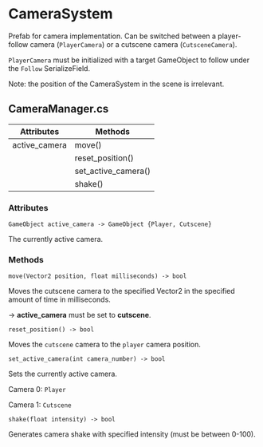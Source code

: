 # CameraSystem

Prefab for camera implementation. Can be switched between a player-follow camera (```PlayerCamera```) or a cutscene camera (```CutsceneCamera```). 

```PlayerCamera``` must be initialized with a target GameObject to follow under the ```Follow``` SerializeField.

Note: the position of the CameraSystem in the scene is irrelevant.

## CameraManager.cs

| Attributes    | Methods             |
| ------------- | ------------------- |
| active_camera | move()              |
|               | reset_position()    |
|               | set_active_camera() |
|               | shake()             |

### Attributes

```
GameObject active_camera -> GameObject {Player, Cutscene}
```

The currently active camera.

### Methods

```
move(Vector2 position, float milliseconds) -> bool
```

Moves the cutscene camera to the specified Vector2 in the specified amount of time in milliseconds.

-> **active_camera** must be set to **cutscene**.


```
reset_position() -> bool
```

Moves the ```cutscene``` camera to the ```player``` camera position.

```
set_active_camera(int camera_number) -> bool
```

Sets the currently active camera.

Camera 0: ```Player```

Camera 1: ```Cutscene```

```
shake(float intensity) -> bool
```
Generates camera shake with specified intensity (must be between 0-100).


